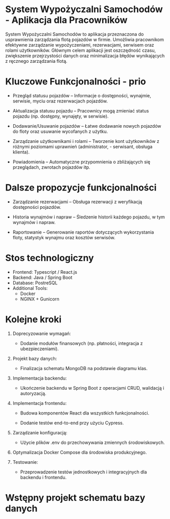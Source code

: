 # System Wypożyczalni Samochodów - Aplikacja dla Pracowników
	

System Wypożyczalni Samochodów to aplikacja przeznaczona do usprawnienia zarządzania flotą pojazdów w firmie. Umożliwia pracownikom efektywne zarządzanie wypożyczeniami, rezerwacjami, serwisem oraz rolami użytkowników. Głównym celem aplikacji jest oszczędność czasu, zwiększenie przejrzystości danych oraz minimalizacja błędów wynikających z ręcznego zarządzania flotą.




# Kluczowe Funkcjonalności - prio

- Przegląd statusu pojazdów – Informacje o dostępności, wynajmie, serwisie, myciu oraz rezerwacjach pojazdów.

- Aktualizacja statusu pojazdu – Pracownicy mogą zmieniać status pojazdu (np. dostępny, wynajęty, w serwisie).

- Dodawanie/Usuwanie pojazdów – Łatwe dodawanie nowych pojazdów do floty oraz usuwanie wycofanych z użytku.

- Zarządzanie użytkownikami i rolami – Tworzenie kont użytkowników z różnymi poziomami uprawnień (administrator, - serwisant, obsługa klienta).

- Powiadomienia – Automatyczne przypomnienia o zbliżających się przeglądach, zwrotach pojazdów itp.


# Dalsze propozycje funkcjonalności

- Zarządzanie rezerwacjami – Obsługa rezerwacji z weryfikacją dostępności pojazdów.

- Historia wynajmów i napraw – Śledzenie historii każdego pojazdu, w tym wynajmów i napraw.

- Raportowanie – Generowanie raportów dotyczących wykorzystania floty, statystyk wynajmu oraz kosztów serwisów.



# Stos technologiczny

- Frontend: Typescript / React.js
- Backend: Java / Spring Boot
- Database: PostreSQL 
- Additional Tools:
  - Docker
  - NGINX + Gunicorn



# Kolejne kroki 

1. Doprecyzowanie wymagań:

    - Dodanie modułów finansowych (np. płatności, integracja z ubezpieczeniami).

2. Projekt bazy danych:
    - Finalizacja schematu MongoDB na podstawie diagramu klas.

3. Implementacja backendu:
    - Ukończenie backendu w Spring Boot z operacjami CRUD, walidacją i autoryzacją.

4. Implementacja frontendu:
    - Budowa komponentów React dla wszystkich funkcjonalności.
   
    - Dodanie testów end-to-end przy użyciu Cypress.

5. Zarządzanie konfiguracją:
    - Użycie plików .env do przechowywania zmiennych środowiskowych.

7. Optymalizacja Docker Compose dla środowiska produkcyjnego.

8. Testowanie:
     - Przeprowadzenie testów jednostkowych i integracyjnych dla backendu i frontendu.



# Wstępny projekt schematu bazy danych


 
  
